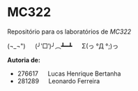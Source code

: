 # MC322
Repositório para os laboratórios de *MC322*
<br/>

(¬_¬") &emsp; (╯‵□′)╯︵┻━┻ &emsp; Σ(っ °Д °;)っ

**Autoria de:**
- 276617 &emsp; Lucas Henrique Bertanha     
- 281289 &emsp; Leonardo Ferreira
